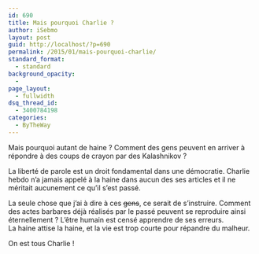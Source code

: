 ```yaml
---
id: 690
title: Mais pourquoi Charlie ?
author: iSebmo
layout: post
guid: http://localhost/?p=690
permalink: /2015/01/mais-pourquoi-charlie/
standard_format:
  - standard
background_opacity:
  - 
page_layout:
  - fullwidth
dsq_thread_id:
  - 3400784198
categories:
  - ByTheWay
---
```

Mais pourquoi autant de haine ? Comment des gens peuvent en arriver à répondre à des coups de crayon par des Kalashnikov ?

La liberté de parole est un droit fondamental dans une démocratie. Charlie hebdo n&rsquo;a jamais appelé à la haine dans aucun des ses articles et il ne méritait aucunement ce qu&rsquo;il s&rsquo;est passé.

La seule chose que j&rsquo;ai à dire à ces <del>gens</del>, ce serait de s&rsquo;instruire. Comment des actes barbares déjà réalisés par le passé peuvent se reproduire ainsi éternellement ? L&rsquo;être humain est censé apprendre de ses erreurs.  
La haine attise la haine, et la vie est trop courte pour répandre du malheur.

On est tous Charlie !